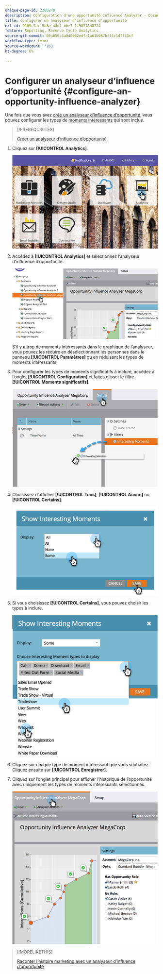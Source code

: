 ```yaml
---
unique-page-id: 2360240
description: Configuration d’une opportunité Influence Analyzer - Documents Marketo - Documentation du produit
title: Configurer un analyseur d’influence d’opportunité
exl-id: 9165c7ac-5b8e-48d2-bbe7-1f9074848724
feature: Reporting, Revenue Cycle Analytics
source-git-commit: 09a656c3a0d0002edfa1a61b987bff4c1dff33cf
workflow-type: tm+mt
source-wordcount: '163'
ht-degree: 6%

---
```


# Configurer un analyseur d’influence d’opportunité {#configure-an-opportunity-influence-analyzer}

Une fois que vous avez [créé un analyseur d’influence d’opportunité](/help/marketo/product-docs/reporting/revenue-cycle-analytics/opportunity-influence-analyzer/create-an-opportunity-influence-analyzer.md), vous pouvez configurer les types de [moments intéressants](/help/marketo/product-docs/marketo-sales-insight/msi-for-salesforce/features/tabs-in-the-msi-panel/interesting-moments/interesting-moments-overview.md) qui sont inclus.

>[!PREREQUISITES]
>
>[Créer un analyseur d’influence d’opportunité](/help/marketo/product-docs/reporting/revenue-cycle-analytics/opportunity-influence-analyzer/create-an-opportunity-influence-analyzer.md)

1. Cliquez sur **[!UICONTROL Analytics]**.

   ![](assets/login-to-analytics.png)

1. Accédez à **[!UICONTROL Analytics]** et sélectionnez l’analyseur d’influence d’opportunité.

   ![](assets/image2014-9-17-12-3a28-3a33.png)

   S’il y a trop de moments intéressants dans le graphique de l’analyseur, vous pouvez les réduire en désélectionnant les personnes dans le panneau **[!UICONTROL Paramètres]** ou en réduisant les types de moments intéressants.

1. Pour configurer les types de moments significatifs à inclure, accédez à l’onglet **[!UICONTROL Configuration]** et faites glisser le filtre **[!UICONTROL Moments significatifs]**.

   ![](assets/image2014-9-17-12-3a29-3a10.png)

1. Choisissez d’afficher **[!UICONTROL Tous]**, **[!UICONTROL Aucun]** ou **[!UICONTROL Certains]**.

   ![](assets/image2014-9-17-12-3a29-3a18.png)

1. Si vous choisissez **[!UICONTROL Certains]**, vous pouvez choisir les types à inclure.

   ![](assets/image2014-9-17-12-3a29-3a39.png)

1. Cliquez sur chaque type de moment intéressant que vous souhaitez. Cliquez ensuite sur **[!UICONTROL Enregistrer]**.

1. Cliquez sur l’onglet principal pour afficher l’historique de l’opportunité avec uniquement les types de moments intéressants sélectionnés.

   ![](assets/image2014-9-17-12-3a29-3a58.png)

>[!MORELIKETHIS]
>
>[Raconter l’histoire marketing avec un analyseur d’influence d’opportunité](/help/marketo/product-docs/reporting/revenue-cycle-analytics/opportunity-influence-analyzer/tell-the-marketing-story-with-an-opportunity-influence-analyzer.md)
